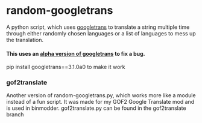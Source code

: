 # random-googletrans

A python script, which uses <a href="https://pypi.org/project/googletrans/">googletrans</a> to translate a string multiple time through either randomly chosen languages or a list of languages to mess up the translation.
<h4>This uses an <a href="https://stackoverflow.com/a/65109346/15056366">alpha version of googletrans</a> to fix a bug.</h4>
pip install googletrans==3.1.0a0 to make it work

<h3>gof2translate</h3>
Another version of random-googletrans.py, which works more like a module instead of a fun script. It was made for my GOF2 Google Translate mod and is used in binmodder. gof2translate.py can be found in the gof2translate branch



